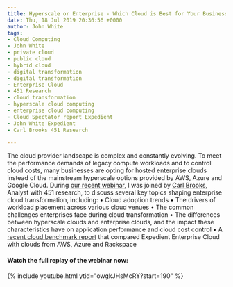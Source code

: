 ```yaml
---
title: Hyperscale or Enterprise - Which Cloud is Best for Your Business?
date: Thu, 18 Jul 2019 20:36:56 +0000
author: John White
tags:
- Cloud Computing
- John White
- private cloud
- public cloud
- hybrid cloud
- digital transformation
- digital transformation
- Enterprise Cloud
- 451 Research
- cloud transformation
- hyperscale cloud computing
- enterprise cloud computing
- Cloud Spectator report Expedient
- John White Expedient
- Carl Brooks 451 Research

---
```

The cloud provider landscape is complex and constantly evolving. To meet the performance demands of legacy compute workloads and to control cloud costs, many businesses are opting for hosted enterprise clouds instead of the mainstream hyperscale options provided by AWS, Azure and Google Cloud. During [our recent webinar](https://www.youtube.com/watch?v=owgkJHsMcRY&#t=3m10s), I was joined by [Carl Brooks](https://451research.com/analyst-team/analyst/Carl+Brooks), Analyst with 451 research, to discuss several key topics shaping enterprise cloud transformation, including: • Cloud adoption trends • The drivers of workload placement across various cloud venues • The common challenges enterprises face during cloud transformation • The differences between hyperscale clouds and enterprise clouds, and the impact these characteristics have on application performance and cloud cost control • A [recent cloud benchmark report](https://www.expedient.com/2019-cloud-spectator-report/) that compared Expedient Enterprise Cloud with clouds from AWS, Azure and Rackspace

#### **Watch the full replay of the webinar now:**

{% include youtube.html ytid="owgkJHsMcRY?start=190" %}

 